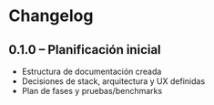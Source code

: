 # Changelog

## 0.1.0 – Planificación inicial
- Estructura de documentación creada
- Decisiones de stack, arquitectura y UX definidas
- Plan de fases y pruebas/benchmarks
